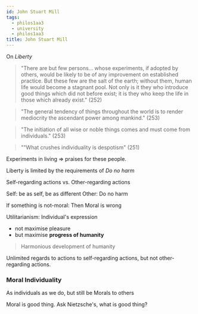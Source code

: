 ```yaml
---
id: John Stuart Mill
tags:
  - philos1aa3
  - university
  - philos1aa3
title: John Stuart Mill
---
```


On _Liberty_

> "There are but few persons... whose experiments, if adopted by others, would be likely to be of any improvement on established practice. But these few are the salt of the earth; without them, human life would become a stagnant pool. Not only is it they who introduce good things which did not before exist; it is they who keep the life in those which already exist." (252)

> "The general tendency of things throughout the world is to render mediocrity the ascendant power among mankind." (253)

> "The initiation of all wise or noble things comes and must come from individuals." (253)

> ""What crushes individuality is despotism" (251)

Experiments in living => praises for these people.

Liberty is limited by the requirements of _Do no harm_

Self-regarding actions vs. Other-regarding actions

Self: be as self, be as different
Other: Do no harm

If something is not-moral: Then Moral is wrong

Utilitarianism: Individual's expression

- not maximise pleasure
- but maximise **progress of humanity**

> Harmonious development of humanity

Unlimited regards to actions to self-regarding actions, but not other-regarding actions.

### Moral Individuality

As individuals as we do, but still be Morals to others

Moral is good thing. Ask Nietzsche's, what is good thing?
